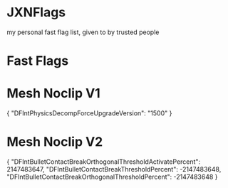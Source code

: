 # JXNFlags
my personal fast flag list, given to by trusted people
# Fast Flags







# Mesh Noclip V1
{
    "DFIntPhysicsDecompForceUpgradeVersion": "1500"
}

# Mesh Noclip V2
{
"DFIntBulletContactBreakOrthogonalThresholdActivatePercent": 2147483647,
"DFIntBulletContactBreakThresholdPercent": -2147483648,
"DFIntBulletContactBreakOrthogonalThresholdPercent": -2147483648
}

